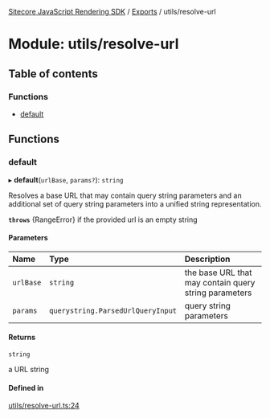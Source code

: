 [Sitecore JavaScript Rendering SDK](../README.md) / [Exports](../modules.md) / utils/resolve-url

# Module: utils/resolve-url

## Table of contents

### Functions

- [default](utils_resolve_url.md#default)

## Functions

### default

▸ **default**(`urlBase`, `params?`): `string`

Resolves a base URL that may contain query string parameters and an additional set of query
string parameters into a unified string representation.

**`throws`** {RangeError} if the provided url is an empty string

#### Parameters

| Name | Type | Description |
| :------ | :------ | :------ |
| `urlBase` | `string` | the base URL that may contain query string parameters |
| `params` | `querystring.ParsedUrlQueryInput` | query string parameters |

#### Returns

`string`

a URL string

#### Defined in

[utils/resolve-url.ts:24](https://github.com/Sitecore/jss/blob/bd756fd2/packages/sitecore-jss/src/utils/resolve-url.ts#L24)
